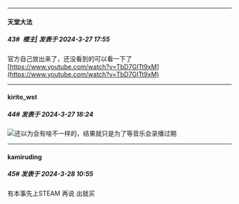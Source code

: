 ﻿
*****

####  天堂大法  
##### 43#         楼主| 发表于 2024-3-27 17:55

官方自己放出来了，还没看到的可以看一下了 
[https://www.youtube.com/watch?v=TbD7GITt9xM](https://www.youtube.com/watch?v=TbD7GITt9xM)


*****

####  kirito_wst  
##### 44#       发表于 2024-3-27 18:24

<img src="https://static.saraba1st.com/image/smiley/face2017/067.png" referrerpolicy="no-referrer">还以为会有啥不一样的，结果就只是为了等音乐会录播过期


*****

####  kamiruding  
##### 45#       发表于 2024-3-28 10:55

有本事先上STEAM 再说 出就买


